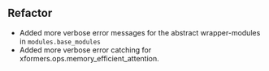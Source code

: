 ## Refactor

- Added more verbose error messages for the abstract wrapper-modules in `modules.base_modules`
- Added more verbose error catching for xformers.ops.memory_efficient_attention.
